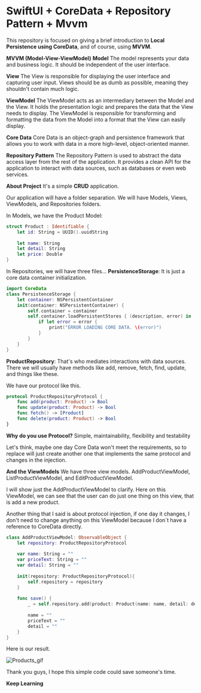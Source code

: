 # **SwiftUI + CoreData + Repository Pattern + Mvvm**

This repository is focused on giving a brief introduction to **Local Persistence using CoreData**, and of course, using **MVVM**. 

**MVVM (Model-View-ViewModel)**
**Model**
The model represents your data and business logic. It should be independent of the user interface.

**View**
The View is responsible for displaying the user interface and capturing user input. 
Views should be as dumb as possible, meaning they shouldn't contain much logic.

**ViewModel**
The ViewModel acts as an intermediary between the Model and the View.
It holds the presentation logic and prepares the data that the View needs to display.
The ViewModel is responsible for transforming and formatting the data from the Model into a format that the View can easily display.


**Core Data**
Core Data is an object-graph and persistence framework that allows you to work with data in a more high-level, object-oriented manner.


**Repository Pattern**
The Repository Pattern is used to abstract the data access layer from the rest  of the application. 
It provides a clean API for the application to interact with data sources, such as databases or even web services.


**About Project**
It's a simple **CRUD** application. 

Our application will have a folder separation. 
We will have Models, Views, ViewModels, and Repositories folders. 

In Models, we have the Product Model:
```swift
struct Product : Identifiable {
    let id: String = UUID().uuidString
    
    let name: String
    let detail: String
    let price: Double
}
```

In Repositories, we will have three files...
**PersistenceStorage**: It is just a core data container initialization.
```swift
import CoreData
class PersistenceStorage {
    let container: NSPersistentContainer
    init(container: NSPersistentContainer) {
        self.container = container
        self.container.loadPersistentStores { (description, error) in
            if let error = error {
                print("ERROR LOADING CORE DATA. \(error)")
            } 
        }
    }
}
```

**ProductRepository**: That's who mediates interactions with data sources.
There we will usually have methods like add, remove, fetch, find, update, and things like these. 

We have our protocol like this.
```swift
protocol ProductRepositoryProtocol {
    func add(product: Product) -> Bool
    func update(product: Product) -> Bool
    func fetch() -> [Product]
    func delete(product: Product) -> Bool
}
```

**Why do you use Protocol?**
Simple, maintainability, flexibility and testability

Let's think, maybe one day Core Data won't meet the requirements, so to replace will just create another one that implements the same protocol and changes in the injection.

**And the ViewModels**
We have three view models. 
AddProductViewModel, ListProductViewModel, and EditProductViewModel. 

I will show just the AddProductViewModel to clarify.
Here on this ViewModel, we can see that the user can do just one thing on this view, that is add a new product.

Another thing that I said is about protocol injection, if one day it changes, I don't need to change anything on this ViewModel because I don`t have a reference to CoreData directly. 
```swift
class AddProductViewModel: ObservableObject {
    let repository: ProductRepositoryProtocol
    
    var name: String = ""
    var priceText: String = ""
    var detail: String = ""
    
    init(repository: ProductRepositoryProtocol){
        self.repository = repository
    }
    
    func save() {
        _ = self.repository.add(product: Product(name: name, detail: detail, price: priceText.toDouble()))
        
        name = ""
        priceText = ""
        detail = ""
    }
}
```

Here is our result.

![Products_gif](https://github.com/CristianLopes/SwiftUI_MvvmTutorial/assets/13282242/3bbeac70-25b4-4daf-9497-0d2e6e8879a0)

Thank you guys, I hope this simple code could save someone's time.

**Keep Learning**




